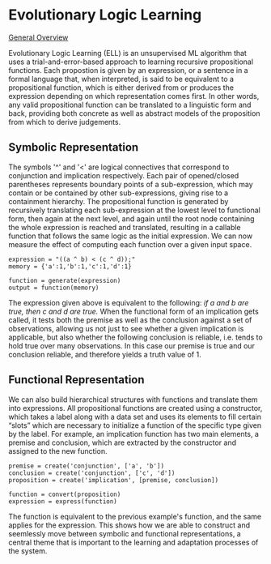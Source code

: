 # Evolutionary Logic Learning

[General Overview](https://signifiedorigins.wordpress.com/2018/06/03/1024/)

Evolutionary Logic Learning (ELL) is an unsupervised ML algorithm that uses a trial-and-error-based approach to learning recursive propositional functions. Each propostion is given by an expression, or a sentence in a formal language that, when interpreted, is said to be equivalent to a propositional function, which is either derived from or produces the expression depending on which representation comes first. In other words, any valid propositional function can be translated to a linguistic form and back, providing both concrete as well as abstract models of the proposition from which to derive judgements.

## Symbolic Representation

The symbols '^' and '<' are logical connectives that correspond to conjunction and implication respectively. Each pair of opened/closed parentheses represents boundary points of a sub-expression, which may contain or be contained by other sub-expressions, giving rise to  a containment hierarchy. The propositional function is generated by recursively translating each sub-expression at the lowest level to functional form, then again at the next level, and again until the root node containing the whole expression is reached and translated, resulting in a callable function that follows the same logic as the initial expression. We can now measure the effect of computing each function over a given input space. 


    expression = "((a ^ b) < (c ^ d));" 
    memory = {'a':1,'b':1,'c':1,'d':1}
    
    function = generate(expression)
    output = function(memory)
    
The expression given above is equivalent to the following: *if a and b are true, then c and d are true.* When the functional form of an implication gets called, it tests both the premise as well as the conclusion against a set of observations, allowing us not just to see whether a given implication is applicable, but also whether the following conclusion is reliable, i.e. tends to hold true over many observations. In this case our premise is true and our conclusion reliable, and therefore yields a truth value of 1.

## Functional Representation

We can also build hierarchical structures with functions and translate them into expressions. All propositional functions are created using a constructor, which takes a label along with a data set and uses its elements to fill certain “slots” which are necessary to initialize a function of the specific type given by the label. For example, an implication function has two main elements, a premise and conclusion, which are extracted by the constructor and assigned to the new function. 

    premise = create('conjunction', ['a', 'b'])
    conclusion = create('conjunction', ['c', 'd'])
    proposition = create('implication', [premise, conclusion])
  
    function = convert(proposition)
    expression = express(function)

The function is equivalent to the previous example's function, and the same applies for the expression. This shows how we are able to construct and seemlessly move between symbolic and functional representations, a central theme that is important to the learning and adaptation processes of the system.
